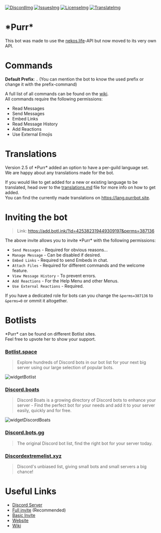 <!-- Badges -->
[DiscordImg]: https://img.shields.io/discord/423771795523371019?color=%237289DA&label=Chat&logo=Discord&logoColor=white&style=plastic
[IssuesImg]: https://img.shields.io/github/issues/Andre601/PurrBot?label=Issues&logo=GitHub&style=plastic
[LicenseImg]: https://img.shields.io/github/license/Andre601/PurrBot.svg?label=License&logo=GitHub&style=plastic
[TranslateImg]: https://img.shields.io/badge/Translations-on%20Crowdin-blue?style=plastic&logo=Crowdin

<!-- Discord OAuth -->
[Full invite]: https://discord.com/oauth2/authorize?scope=bot&client_id=425382319449309197&permissions=387136
[Basic invite]: https://discord.com/oauth2/authorize?scope=bot&client_id=425382319449309197&permissions=346176

<!-- Website links -->
[Website]: https://purrbot.site
[Discord]: https://purrbot.site/discord
[Wiki]: https://docs.purrbot.site/bot
[translations]: https://lang.purrbot.site
[commands]: https://docs.purrbot.site/bot/commands

<!-- GitHub links -->
[Issues]: https://github.com/purrbot-site/PurrBot/issues
[License]: https://github.com/purrbot-site/PurrBot/blob/master/LICENSE
[translations.md]: https://github.com/purrbot-site/PurrBot/blob/master/translations.md

<!-- Other links -->
[nekos.life]: https://nekos.life

<!-- Widgets -->
[widgetBotlist]: https://api.botlist.space/widget/425382319449309197/6  
[widgetDiscordBoats]: https://discord.boats/api/widget/425382319449309197

<!-- Botlists -->
[botlist]: https://botlist.space/bot/425382319449309197  
[discordBots]: https://discord.bots.gg/bots/425382319449309197  
[discordBoats]: https://discord.boats/bot/purr  
[debl]: https://discordextremelist.xyz/bots/purr

[![DiscordImg]][Discord] [![IssuesImg]][Issues] [![LicenseImg]][License] [![TranslateImg]][translations]

# \*Purr*
This bot was made to use the [nekos.life]-API but now moved to its very own API.

# Commands
**Default Prefix**: `.` (You can mention the bot to know the used prefix or change it with the prefix-command)

A full list of all commands can be found on the [wiki][commands].  
All commands require the following permissions:  
- Read Messages
- Send Messages
- Embed Links
- Read Message History
- Add Reactions
- Use External Emojis

# Translations
Version 2.5 of \*Purr* added an option to have a per-guild language set.  
We are happy about any translations made for the bot.

If you would like to get added for a new or existing language to be translated, head over to the [translations.md] file for more info on how to get added.  
You can find the currently made translations on https://lang.purrbot.site.

# Inviting the bot
> Link: https://add.botl.ink/?id=425382319449309197&perms=387136

The above invite allows you to invite \*Purr* with the following permissions:

- `Send Messages` - Required for obvious reasons...
- `Manage Message` - Can be disabled if desired.
- `Embed Links` - Required to send Embeds in chat.
- `Attach Files` - Required for different commands and the welcome feature.
- `View Message History` - To prevent errors.
- `Add Reactions` - For the Help Menu and other Menus.
- `Use External Reactions` - Required.

If you have a dedicated role for bots can you change the `&perms=387136` to `&perms=0` or ommit it altogether.

# Botlists
\*Purr* can be found on different Botlist sites.  
Feel free to upvote her to show your support.

### [Botlist.space][botlist]
> Explore hundreds of Discord bots in our bot list for your next big server using our large selection of popular bots.

![widgetBotlist]

### [Discord.boats][discordBoats]
> Discord Boats is a growing directory of Discord bots to enhance your server - Find the perfect bot for your needs and add it to your server easily, quickly and for free.

![widgetDiscordBoats]

### [Discord.bots.gg][discordBots]
> The original Discord bot list, find the right bot for your server today.

### [Discordextremelist.xyz][debl]
> Discord's unbiased list, giving small bots and small servers a big chance!

# Useful Links
- [Discord Server][Discord]
- [Full invite] (Recommended)
- [Basic Invite]
- [Website]
- [Wiki]
